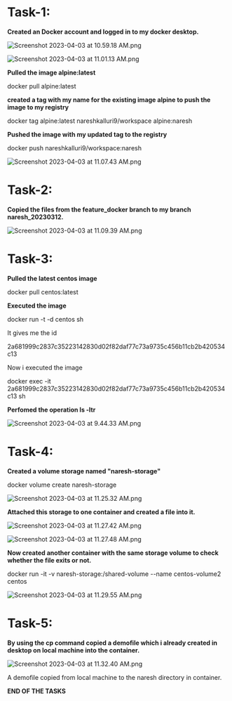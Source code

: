 # **Task-1:**

**Created an Docker account and logged in to my docker desktop.**

![Screenshot 2023-04-03 at 10.59.18 AM.png](/.attachments/Screenshot%202023-04-03%20at%2010.59.18%20AM-82f7a54b-ad53-4865-b118-d8b5a55b5789.png)

![Screenshot 2023-04-03 at 11.01.13 AM.png](/.attachments/Screenshot%202023-04-03%20at%2011.01.13%20AM-e5c6e2a8-2f3b-4a9a-a7d8-1dcbbf038a06.png)

**Pulled the image alpine:latest** 

docker pull alpine:latest 

**created a tag with my name for the existing image alpine to push the image to my registry**

docker tag alpine:latest nareshkalluri9/workspace alpine:naresh

**Pushed the image with my updated tag to the registry**

docker push nareshkalluri9/workspace:naresh

![Screenshot 2023-04-03 at 11.07.43 AM.png](/.attachments/Screenshot%202023-04-03%20at%2011.07.43%20AM-c1fbefd4-52b3-49de-99fa-289e5814e13c.png)


# Task-2:

**Copied the files from the feature_docker branch to my branch naresh_20230312.**

![Screenshot 2023-04-03 at 11.09.39 AM.png](/.attachments/Screenshot%202023-04-03%20at%2011.09.39%20AM-9899e687-409e-4e68-9530-2a7d69a6a189.png)

# Task-3: 

**Pulled the latest centos image** 

docker pull centos:latest

**Executed the image** 

docker run -t -d centos sh

It gives me the id 

2a681999c2837c35223142830d02f82daf77c73a9735c456b11cb2b420534c13

Now i executed the image 

docker exec -it 2a681999c2837c35223142830d02f82daf77c73a9735c456b11cb2b420534c13 sh 

**Perfomed the operation ls -ltr**

![Screenshot 2023-04-03 at 9.44.33 AM.png](/.attachments/Screenshot%202023-04-03%20at%209.44.33%20AM-ec83cd34-ee27-4a06-86bc-ec578bf87c5e.png)

# Task-4: 

**Created a volume storage named "naresh-storage"**

docker volume create naresh-storage

![Screenshot 2023-04-03 at 11.25.32 AM.png](/.attachments/Screenshot%202023-04-03%20at%2011.25.32%20AM-567303c6-c565-4e16-809b-8af660e6d1fd.png)

**Attached this storage to one container and created a file into it.**

![Screenshot 2023-04-03 at 11.27.42 AM.png](/.attachments/Screenshot%202023-04-03%20at%2011.27.42%20AM-5e44b021-8b1e-40c5-8371-3007560d79cc.png)

![Screenshot 2023-04-03 at 11.27.48 AM.png](/.attachments/Screenshot%202023-04-03%20at%2011.27.48%20AM-4a9b6bce-326c-45b8-a94d-1b325228e198.png)

**Now created another container with the same storage volume to check whether the file exits or not.** 

docker run -it -v naresh-storage:/shared-volume --name centos-volume2  centos

![Screenshot 2023-04-03 at 11.29.55 AM.png](/.attachments/Screenshot%202023-04-03%20at%2011.29.55%20AM-77d35271-f06d-4e61-b25d-739d837f969a.png)


# Task-5: 

**By using the cp command copied a demofile which i already created in desktop on local machine into the container.**

![Screenshot 2023-04-03 at 11.32.40 AM.png](/.attachments/Screenshot%202023-04-03%20at%2011.32.40%20AM-c3a879a0-3a44-4ac3-a222-bf58137bd3d9.png)

A demofile copied from local machine to the naresh directory in container.


**END OF THE TASKS**


